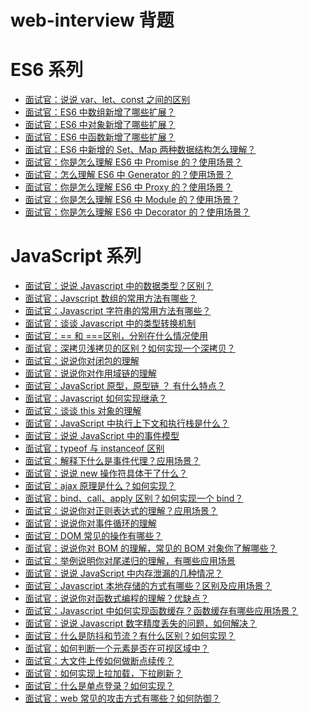 # web-interview 背题

# ES6 系列

- [面试官：说说 var、let、const 之间的区别](./ES6系列/面试官：说说%20var、let、const%20之间的区别.md)
- [面试官：ES6 中数组新增了哪些扩展？](./ES6系列/面试官：ES6%20中数组新增了哪些扩展？.md)
- [面试官：ES6 中对象新增了哪些扩展？](./ES6系列/面试官：ES6%20中对象新增了哪些扩展？.md)
- [面试官：ES6 中函数新增了哪些扩展？](./ES6系列/面试官：ES6%20中函数新增了哪些扩展？.md)
- [面试官：ES6 中新增的 Set、Map 两种数据结构怎么理解？](./ES6系列/面试官：ES6%20中新增的%20Set、Map%20两种数据结构怎么理解？.md)
- [面试官：你是怎么理解 ES6 中 Promise 的？使用场景？](./ES6系列/面试官：你是怎么理解%20ES6%20中%20Promise%20的？使用场景？.md)
- [面试官：怎么理解 ES6 中 Generator 的？使用场景？]()
- [面试官：你是怎么理解 ES6 中 Proxy 的？使用场景？]()
- [面试官：你是怎么理解 ES6 中 Module 的？使用场景？]()
- [面试官：你是怎么理解 ES6 中 Decorator 的？使用场景？]()

# JavaScript 系列

- [面试官：说说 Javascript 中的数据类型？区别？]()
- [面试官：Javscript 数组的常用方法有哪些？]()
- [面试官：Javascript 字符串的常用方法有哪些？]()
- [面试官：谈谈 Javascript 中的类型转换机制]()
- [面试官：== 和 ===区别，分别在什么情况使用]()
- [面试官：深拷贝浅拷贝的区别？如何实现一个深拷贝？]()
- [面试官：说说你对闭包的理解]()
- [面试官：说说你对作用域链的理解]()
- [面试官：JavaScript 原型，原型链 ？ 有什么特点？]()
- [面试官：Javascript 如何实现继承？]()
- [面试官：谈谈 this 对象的理解]()
- [面试官：JavaScript 中执行上下文和执行栈是什么？]()
- [面试官：说说 JavaScript 中的事件模型]()
- [面试官：typeof 与 instanceof 区别]()
- [面试官：解释下什么是事件代理？应用场景？]()
- [面试官：说说 new 操作符具体干了什么？]()
- [面试官：ajax 原理是什么？如何实现？]()
- [面试官：bind、call、apply 区别？如何实现一个 bind？]()
- [面试官：说说你对正则表达式的理解？应用场景？]()
- [面试官：说说你对事件循环的理解]()
- [面试官：DOM 常见的操作有哪些？]()
- [面试官：说说你对 BOM 的理解，常见的 BOM 对象你了解哪些？]()
- [面试官：举例说明你对尾递归的理解，有哪些应用场景]()
- [面试官：说说 JavaScript 中内存泄漏的几种情况？]()
- [面试官：Javascript 本地存储的方式有哪些？区别及应用场景？]()
- [面试官：说说你对函数式编程的理解？优缺点？]()
- [面试官：Javascript 中如何实现函数缓存？函数缓存有哪些应用场景？]()
- [面试官：说说 Javascript 数字精度丢失的问题，如何解决？]()
- [面试官：什么是防抖和节流？有什么区别？如何实现？]()
- [面试官：如何判断一个元素是否在可视区域中？]()
- [面试官：大文件上传如何做断点续传？]()
- [面试官：如何实现上拉加载，下拉刷新？]()
- [面试官：什么是单点登录？如何实现？]()
- [面试官：web 常见的攻击方式有哪些？如何防御？]()

